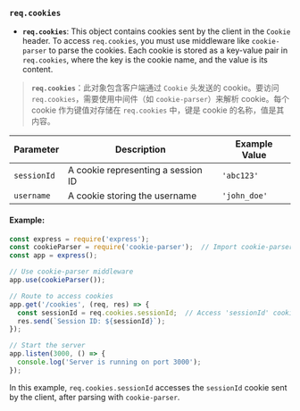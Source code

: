 ### `req.cookies`

- **`req.cookies`**: This object contains cookies sent by the client in the `Cookie` header. To access `req.cookies`, you must use middleware like `cookie-parser` to parse the cookies. Each cookie is stored as a key-value pair in `req.cookies`, where the key is the cookie name, and the value is its content.

> **`req.cookies`**：此对象包含客户端通过 `Cookie` 头发送的 cookie。要访问 `req.cookies`，需要使用中间件（如 `cookie-parser`）来解析 cookie。每个 cookie 作为键值对存储在 `req.cookies` 中，键是 cookie 的名称，值是其内容。

| Parameter   | Description                        | Example Value |
| ----------- | ---------------------------------- | ------------- |
| `sessionId` | A cookie representing a session ID | `'abc123'`    |
| `username`  | A cookie storing the username      | `'john_doe'`  |

#### Example:

```js
const express = require('express');
const cookieParser = require('cookie-parser');  // Import cookie-parser middleware
const app = express();

// Use cookie-parser middleware
app.use(cookieParser());

// Route to access cookies
app.get('/cookies', (req, res) => {
  const sessionId = req.cookies.sessionId;  // Access 'sessionId' cookie
  res.send(`Session ID: ${sessionId}`);
});

// Start the server
app.listen(3000, () => {
  console.log('Server is running on port 3000');
});
```

In this example, `req.cookies.sessionId` accesses the `sessionId` cookie sent by the client, after parsing with `cookie-parser`.